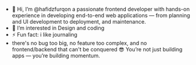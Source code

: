 - 👋 Hi, I’m @hafidzfurqon a passionate frontend developer with hands-on experience in developing end-to-end web applications — from planning and UI development to deployment, and maintenance.
- 👀 I’m interested in Design and coding
- ⚡ Fun fact: i like journaling
- there's no bug too big, no feature too complex, and no frontend/backend that can't be conquered 😎
You’re not just building apps — you’re building momentum.

<!---
hafidzfurqon/hafidzfurqon is a ✨ special ✨ repository because its `README.md` (this file) appears on your GitHub profile.
You can click the Preview link to take a look at your changes.
--->
